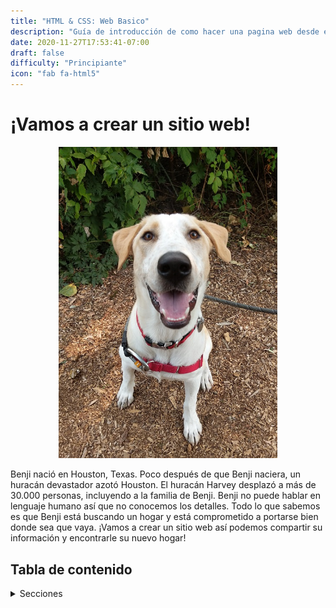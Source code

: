 ```yaml
---
title: "HTML & CSS: Web Basico"
description: "Guía de introducción de como hacer una pagina web desde el comienzo. "
date: 2020-11-27T17:53:41-07:00
draft: false
difficulty: "Principiante"
icon: "fab fa-html5"
---
```


# ¡Vamos a crear un sitio web!

<p style="text-align: center; "><img src="media/meet-benji-sm.jpg?classes=border,shadow" alt="Benji the Dog" width="350"/></p>

Benji nació en Houston, Texas. Poco después de que Benji naciera, un huracán devastador azotó Houston. El huracán Harvey desplazó a más de 30.000 personas, incluyendo a la familia de Benji. Benji no puede hablar en lenguaje humano así que no conocemos los detalles. Todo lo que sabemos es que Benji está buscando un hogar y está comprometido a portarse bien donde sea que vaya. ¡Vamos a crear un sitio web así podemos compartir su información y encontrarle su nuevo hogar!

## Tabla de contenido

<details>
<summary>Secciones</summary>
{{% children %}}
</details>
